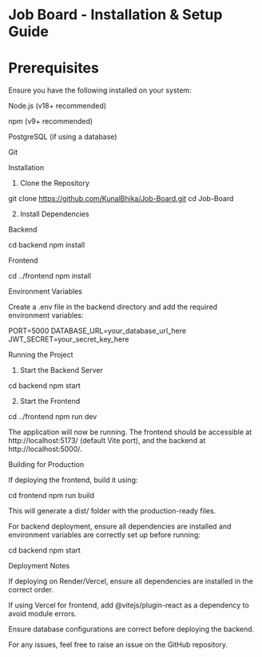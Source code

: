# Job Board - Installation & Setup Guide

# Prerequisites

Ensure you have the following installed on your system:

Node.js (v18+ recommended)

npm (v9+ recommended)

PostgreSQL (if using a database)

Git

Installation

1. Clone the Repository

git clone https://github.com/KunalBhika/Job-Board.git
cd Job-Board

2. Install Dependencies

Backend

cd backend
npm install

Frontend

cd ../frontend
npm install

Environment Variables

Create a .env file in the backend directory and add the required environment variables:

PORT=5000
DATABASE_URL=your_database_url_here
JWT_SECRET=your_secret_key_here

Running the Project

1. Start the Backend Server

cd backend
npm start

2. Start the Frontend

cd ../frontend
npm run dev

The application will now be running. The frontend should be accessible at http://localhost:5173/ (default Vite port), and the backend at http://localhost:5000/.

Building for Production

If deploying the frontend, build it using:

cd frontend
npm run build

This will generate a dist/ folder with the production-ready files.

For backend deployment, ensure all dependencies are installed and environment variables are correctly set up before running:

cd backend
npm start

Deployment Notes

If deploying on Render/Vercel, ensure all dependencies are installed in the correct order.

If using Vercel for frontend, add @vitejs/plugin-react as a dependency to avoid module errors.

Ensure database configurations are correct before deploying the backend.

For any issues, feel free to raise an issue on the GitHub repository.
